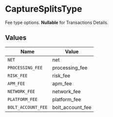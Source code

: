 # CaptureSplitsType

Fee type options. **Nullable** for Transactions Details.



## Values

| Name               | Value              |
| ------------------ | ------------------ |
| `NET`              | net                |
| `PROCESSING_FEE`   | processing_fee     |
| `RISK_FEE`         | risk_fee           |
| `APM_FEE`          | apm_fee            |
| `NETWORK_FEE`      | network_fee        |
| `PLATFORM_FEE`     | platform_fee       |
| `BOLT_ACCOUNT_FEE` | bolt_account_fee   |